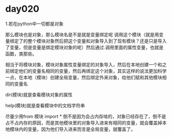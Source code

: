 # day020

1.若在python中一切都是对象

那么模块也是对象，那么模块名是不是就是变量绑定呢 调用这个模块（就是用变量绑定了的整个模块对象然后把这个变量和对象导入到了现有模块？还是只是导入了变量，但是变量是绑定模块对象的呢）然后通过.调用里面的属性变量，也就是函数，类那些。

相当于将模块对象，模块对象属性变量绑定的对象导入，然后在本地创建一个和之前绑定他们的变量名相同的变量，然后再绑定这个对象，其实这样的说法更加科学一点，在本地（模块）创建全局变量，然后绑定外来对象，给他们赋和其他模块相同的变量名

dir(模块)就是查看模块对象的属性

help(模块)就是查看模块中的文档字符串

尽量少用from 模块 import * 倒不是因为会占内存啥的，对象已经存在了，倒不是占不占内存的原因，而是其他模块里的对象导入进来有相同的变量，就会覆盖掉本地模块内的变量，因为他们导入进来而言是全局变量，就覆盖了。